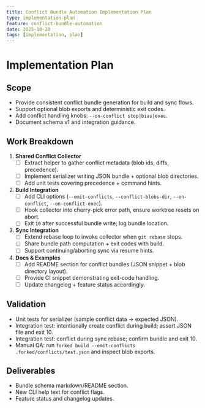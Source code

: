```yaml
---
title: Conflict Bundle Automation Implementation Plan
type: implementation-plan
feature: conflict-bundle-automation
date: 2025-10-20
tags: [implementation, plan]
---
```


# Implementation Plan

## Scope
- Provide consistent conflict bundle generation for build and sync flows.
- Support optional blob exports and deterministic exit codes.
- Add conflict handling knobs: `--on-conflict stop|bias|exec`.
- Document schema v1 and integration guidance.

## Work Breakdown
1. **Shared Conflict Collector**
   - [ ] Extract helper to gather conflict metadata (blob ids, diffs, precedence).
   - [ ] Implement serializer writing JSON bundle + optional blob directories.
   - [ ] Add unit tests covering precedence + command hints.
2. **Build Integration**
   - [ ] Add CLI options (`--emit-conflicts`, `--conflict-blobs-dir`, `--on-conflict`, `--on-conflict-exec`).
   - [ ] Hook collector into cherry-pick error path, ensure worktree resets on abort.
   - [ ] Exit `10` after successful bundle write; log bundle location.
3. **Sync Integration**
   - [ ] Extend rebase loop to invoke collector when `git rebase` stops.
   - [ ] Share bundle path computation + exit codes with build.
   - [ ] Support continuing/aborting sync via resume hints.
4. **Docs & Examples**
   - [ ] Add README section for conflict bundles (JSON snippet + blob directory layout).
   - [ ] Provide CI snippet demonstrating exit-code handling.
   - [ ] Update changelog + feature status accordingly.

## Validation
- Unit tests for serializer (sample conflict data → expected JSON).
- Integration test: intentionally create conflict during build; assert JSON file and exit 10.
- Integration test: conflict during sync rebase; confirm bundle and exit 10.
- Manual QA: run `forked build --emit-conflicts .forked/conflicts/test.json` and inspect blob exports.

## Deliverables
- Bundle schema markdown/README section.
- New CLI help text for conflict flags.
- Feature status and changelog updates.
